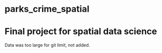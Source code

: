 # parks_crime_spatial
# Final project for spatial data science

Data was too large for git limit, not added.
